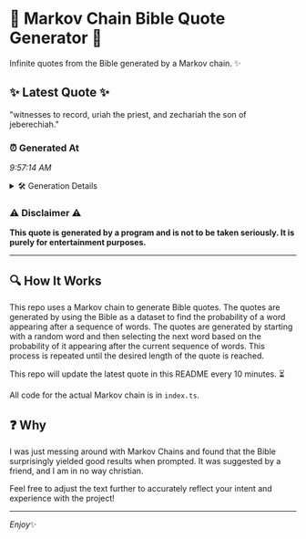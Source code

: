 # 📖 Markov Chain Bible Quote Generator 📖

Infinite quotes from the Bible generated by a Markov chain. ✨

## ✨ Latest Quote ✨
"witnesses to record, uriah the priest, and zechariah the son of jeberechiah."

### ⏰ Generated At
*9:57:14 AM*

<details>
    <summary>🛠️ Generation Details</summary>
    <p>
        <strong>🌱 Seed:</strong> witnesses<br>
        <strong>🔄 Iterations:</strong> 11<br>
        <strong>📜 Context History:</strong><br>[ witnesses ]: to<br>[ witnesses, to ]: record,<br>[ witnesses, to, record, ]: uriah<br>[ witnesses, to, record,, uriah ]: the<br>[ witnesses, to, record,, uriah, the ]: priest,<br>[ witnesses, to, record,, uriah, the, priest, ]: and<br>[ to, record,, uriah, the, priest,, and ]: zechariah<br>[ record,, uriah, the, priest,, and, zechariah ]: the<br>[ uriah, the, priest,, and, zechariah, the ]: son<br>[ the, priest,, and, zechariah, the, son ]: of<br>[ priest,, and, zechariah, the, son, of ]: jeberechiah.<br>
    </p>
</details>

### ⚠️ Disclaimer ⚠️
**This quote is generated by a program and is not to be taken seriously. It is purely for entertainment purposes.**

---

## 🔍 How It Works

This repo uses a Markov chain to generate Bible quotes. The quotes are generated by using the Bible as a dataset to find the probability of a word appearing after a sequence of words. The quotes are generated by starting with a random word and then selecting the next word based on the probability of it appearing after the current sequence of words. This process is repeated until the desired length of the quote is reached.

This repo will update the latest quote in this README every 10 minutes. ⏳

All code for the actual Markov chain is in `index.ts`.

## ❓ Why

I was just messing around with Markov Chains and found that the Bible surprisingly yielded good results when prompted. 
It was suggested by a friend, and I am in no way christian.

Feel free to adjust the text further to accurately reflect your intent and experience with the project!

---

*Enjoy*✨
